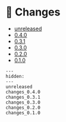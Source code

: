 # 📝 Changes

* [unreleased](unreleased.md)
* [0.4.0](changes_0.4.0.md)
* [0.3.1](changes_0.3.1.md)
* [0.3.0](changes_0.3.0.md)
* [0.2.0](changes_0.2.0.md)
* [0.1.0](changes_0.1.0.md)

```{toctree}
---
hidden:
---
unreleased
changes_0.4.0
changes_0.3.1
changes_0.3.0
changes_0.2.0
changes_0.1.0
